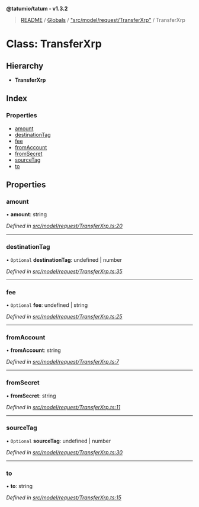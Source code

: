 **@tatumio/tatum - v1.3.2**

> [README](../README.md) / [Globals](../globals.md) / ["src/model/request/TransferXrp"](../modules/_src_model_request_transferxrp_.md) / TransferXrp

# Class: TransferXrp

## Hierarchy

* **TransferXrp**

## Index

### Properties

* [amount](_src_model_request_transferxrp_.transferxrp.md#amount)
* [destinationTag](_src_model_request_transferxrp_.transferxrp.md#destinationtag)
* [fee](_src_model_request_transferxrp_.transferxrp.md#fee)
* [fromAccount](_src_model_request_transferxrp_.transferxrp.md#fromaccount)
* [fromSecret](_src_model_request_transferxrp_.transferxrp.md#fromsecret)
* [sourceTag](_src_model_request_transferxrp_.transferxrp.md#sourcetag)
* [to](_src_model_request_transferxrp_.transferxrp.md#to)

## Properties

### amount

•  **amount**: string

*Defined in [src/model/request/TransferXrp.ts:20](https://github.com/tatumio/tatum-js/blob/b9ab1e4/src/model/request/TransferXrp.ts#L20)*

___

### destinationTag

• `Optional` **destinationTag**: undefined \| number

*Defined in [src/model/request/TransferXrp.ts:35](https://github.com/tatumio/tatum-js/blob/b9ab1e4/src/model/request/TransferXrp.ts#L35)*

___

### fee

• `Optional` **fee**: undefined \| string

*Defined in [src/model/request/TransferXrp.ts:25](https://github.com/tatumio/tatum-js/blob/b9ab1e4/src/model/request/TransferXrp.ts#L25)*

___

### fromAccount

•  **fromAccount**: string

*Defined in [src/model/request/TransferXrp.ts:7](https://github.com/tatumio/tatum-js/blob/b9ab1e4/src/model/request/TransferXrp.ts#L7)*

___

### fromSecret

•  **fromSecret**: string

*Defined in [src/model/request/TransferXrp.ts:11](https://github.com/tatumio/tatum-js/blob/b9ab1e4/src/model/request/TransferXrp.ts#L11)*

___

### sourceTag

• `Optional` **sourceTag**: undefined \| number

*Defined in [src/model/request/TransferXrp.ts:30](https://github.com/tatumio/tatum-js/blob/b9ab1e4/src/model/request/TransferXrp.ts#L30)*

___

### to

•  **to**: string

*Defined in [src/model/request/TransferXrp.ts:15](https://github.com/tatumio/tatum-js/blob/b9ab1e4/src/model/request/TransferXrp.ts#L15)*
